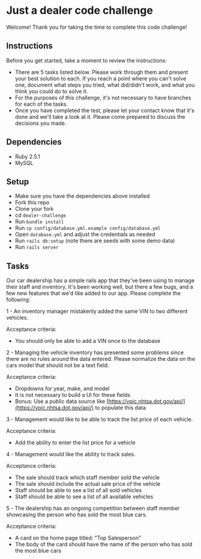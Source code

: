 # Just a dealer code challenge

Welcome!  Thank you for taking the time to complete this code challenge!

## Instructions
Before you get started, take a moment to review the instructions:
* There are 5 tasks listed below. Please work through them and present your best solution to each. If you reach a point where you can't solve one, document what steps you tried, what did/didn't work, and what you think you could do to solve it.
* For the purposes of this challenge, it's not necessary to have branches for each of the tasks.
* Once you have completed the test, please let your contact know that it's done and we'll take a look at it. Please come prepared to discuss the decisions you made.

## Dependencies
* Ruby 2.5.1
* MySQL

## Setup
* Make sure you have the dependencies above installed
* Fork this repo
* Clone your fork
* cd `dealer-challenge`
* Run `bundle install`
* Run `cp config/database.yml.example config/database.yml`
* Open `database.yml` and adjust the credentials as needed
* Run `rails db:setup` (note there are seeds with some demo data)
* Run `rails server`

## Tasks

Our car dealership has a simple rails app that they've been using to manage their staff and inventory. It's been working well, but there a few bugs, and a few new features that we'd like added to our app. Please complete the following:

1 - An inventory manager mistakenly added the same VIN to two different vehicles. 

  Acceptance criteria:
  * You should only be able to add a VIN once to the database

2 - Managing the vehicle inventory has presented some problems since there are no rules around the data entered. Please normalize the data on the cars model that should not be a text field.

  Acceptance criteria:
  * Dropdowns for year, make, and model
  * It is not necessary to build a UI for these fields
  * Bonus: Use a public data source like [https://vpic.nhtsa.dot.gov/api/](https://vpic.nhtsa.dot.gov/api/) to populate this data


3 - Management would like to be able to track the list price of each vehicle.

  Acceptance criteria:
  * Add the ability to enter the list price for a vehicle

4 - Management would like the ability to track sales.

  Acceptance criteria:
  * The sale should track which staff member sold the vehicle
  * The sale should include the actual sale price of the vehicle
  * Staff should be able to see a list of all sold vehicles
  * Staff should be able to see a list of all available vehicles

5 - The dealership has an ongoing competition between staff member showcasing the person who has sold the most blue cars.

  Acceptance criteria:
  * A card on the home page titled: "Top Salesperson"
  * The body of the card should have the name of the person who has sold the most blue cars

